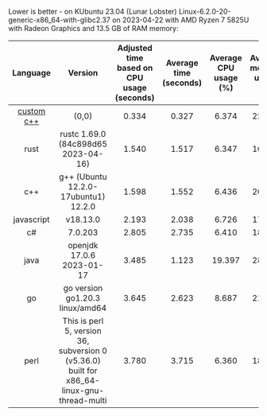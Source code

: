 
Lower is better - on KUbuntu 23.04 (Lunar Lobster)
Linux-6.2.0-20-generic-x86_64-with-glibc2.37 on 2023-04-22 with AMD Ryzen 7 5825U with Radeon Graphics and 13.5 GB of RAM memory:

|                 Language                 |                                          Version                                           | Adjusted time based on CPU usage (seconds) | Average time (seconds) | Average CPU usage (%) | Average memory usage (%) |
|:----------------------------------------:|:------------------------------------------------------------------------------------------:|:------------------------------------------:|:----------------------:|:---------------------:|:------------------------:|
| [custom c++](https://www.randomguy.info) |                                           (0,0)                                            |                   0.334                    |         0.327          |         6.374         |          22.422          |
|                   rust                   |                            rustc 1.69.0 (84c898d65 2023-04-16)                             |                   1.540                    |         1.517          |         6.347         |          16.953          |
|                   c++                    |                            g++ (Ubuntu 12.2.0-17ubuntu1) 12.2.0                            |                   1.598                    |         1.552          |         6.436         |          20.848          |
|                javascript                |                                          v18.13.0                                          |                   2.193                    |         2.038          |         6.726         |          17.499          |
|                    c#                    |                                          7.0.203                                           |                   2.805                    |         2.735          |         6.410         |          18.135          |
|                   java                   |                                 openjdk 17.0.6 2023-01-17                                  |                   3.485                    |         1.123          |         19.397        |          28.745          |
|                    go                    |                              go version go1.20.3 linux/amd64                               |                   3.645                    |         2.623          |         8.687         |          21.830          |
|                   perl                   | This is perl 5, version 36, subversion 0 (v5.36.0) built for x86_64-linux-gnu-thread-multi |                   3.780                    |         3.715          |         6.360         |          18.316          |
